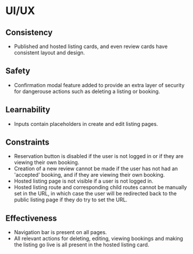 # UI/UX

## Consistency

- Published and hosted listing cards, and even review cards have consistent
layout and design.

## Safety

- Confirmation modal feature added to provide an extra layer of security for
dangerouse actions such as deleting a listing or booking.

## Learnability

- Inputs contain placeholders in create and edit listing pages.

## Constraints

- Reservation button is disabled if the user is not logged in or if they are viewing their own booking.
- Creation of a new review cannot be made if the user has not had an 'accepted' booking, and if they are viewing their own booking.
- Hosted listing page is not visible if a user is not logged in.
- Hosted listing route and corresponding child routes cannot be manually set in the URL, in which case the user will be redirected back to the public listing page if they do try to set the URL.

## Effectiveness

- Navigation bar is present on all pages.
- All relevant actions for deleting, editing, viewing bookings and making the listing go live is all present in the hosted listing card.